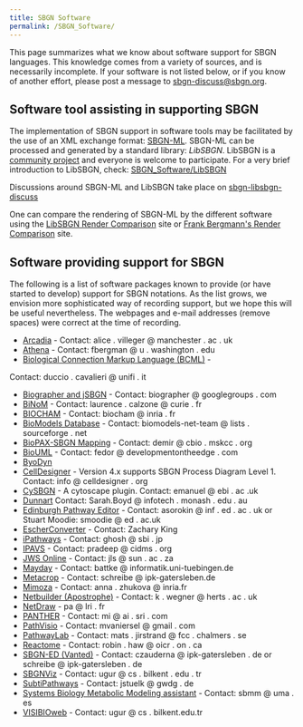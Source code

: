 ```yaml
---
title: SBGN Software
permalink: /SBGN_Software/
---
```


This page summarizes what we know about software support for SBGN languages. This knowledge comes from a variety of sources, and is necessarily incomplete. If your software is not listed below, or if you know of another effort, please post a message to sbgn-discuss@sbgn.org.

Software tool assisting in supporting SBGN
------------------------------------------

The implementation of SBGN support in software tools may be facilitated by the use of an XML exchange format: [SBGN-ML](http://www.sbgn.org/LibSBGN/Exchange_Format). SBGN-ML can be processed and generated by a standard library: *LibSBGN*. LibSBGN is a [community project](http://www.sbgn.org/LibSBGN) and everyone is welcome to participate. For a very brief introduction to LibSBGN, check: [SBGN_Software/LibSBGN](/SBGN_Software/LibSBGN "wikilink")

Discussions around SBGN-ML and LibSBGN take place on [sbgn-libsbgn-discuss](https://lists.sourceforge.net/lists/listinfo/sbgn-libsbgn)

One can compare the rendering of SBGN-ML by the different software using the [LibSBGN Render Comparison](http://libsbgn.sourceforge.net/render_comparison/) site or [Frank Bergmann's Render Comparison](http://sysbioapps.dyndns.org/RenderComparison/) site.

Software providing support for SBGN
-----------------------------------

The following is a list of software packages known to provide (or have started to develop) support for SBGN notations. As the list grows, we envision more sophisticated way of recording support, but we hope this will be useful nevertheless. The webpages and e-mail addresses (remove spaces) were correct at the time of recording.

-   [Arcadia](http://arcadiapathways.sourceforge.net/) - Contact: alice . villeger @ manchester . ac . uk
-   [Athena](http://www.codeplex.com/athena) - Contact: fbergman @ u . washington . edu
-   [Biological Connection Markup Language (BCML)](http://www.ncbi.nlm.nih.gov/pmc/articles/PMC3137220/) -

Contact: duccio . cavalieri @ unifi . it

-   [Biographer and jSBGN](http://code.google.com/p/biographer/) - Contact: biographer @ googlegroups . com
-   [BiNoM](http://bioinfo-out.curie.fr/projects/binom/) - Contact: laurence . calzone @ curie . fr
-   [BIOCHAM](http://contraintes.inria.fr/BIOCHAM/) - Contact: biocham @ inria . fr
-   [BioModels Database](http://www.ebi.ac.uk/biomodels/) - Contact: biomodels-net-team @ lists . sourceforge . net
-   [BioPAX-SBGN Mapping](http://sourceforge.net/apps/mediawiki/biopax/index.php?title=BioPAX-SBGN_Mapping) - Contact: demir @ cbio . mskcc . org
-   [BioUML](http://www.biouml.org/) - Contact: fedor @ developmentontheedge . com
-   [ByoDyn](http://sourceforge.net/projects/byodyn/)
-   [CellDesigner](http://www.celldesigner.org/) - Version 4.x supports SBGN Process Diagram Level 1. Contact: info @ celldesigner . org
-   [CySBGN](http://www.ebi.ac.uk/saezrodriguez/cno/cysbgn/) - A cytoscape plugin. Contact: emanuel @ ebi . ac .uk
-   [Dunnart](http://www.csse.monash.edu.au/~mwybrow/dunnart/) Contact: Sarah.Boyd @ infotech . monash . edu . au
-   [Edinburgh Pathway Editor](http://epe.sourceforge.net/SourceForge/EPE.html) - Contact: asorokin @ inf . ed . ac . uk or Stuart Moodie: smoodie @ ed . ac.uk
-   [EscherConverter](https://escher.readthedocs.org/en/latest/escherconverter.html) - Contact: Zachary King
-   [iPathways](http://www.ipathways.org) - Contact: ghosh @ sbi . jp
-   [IPAVS](http://ipavs.cidms.org/) - Contact: pradeep @ cidms . org
-   [JWS Online](http://jjj.biochem.sun.ac.za/) - Contact: jls @ sun . ac . za
-   [Mayday](http://www-ps.informatik.uni-tuebingen.de/mayday/wp/) - Contact: battke @ informatik.uni-tuebingen.de
-   [Metacrop](http://metacrop.ipk-gatersleben.de/) - Contact: schreibe @ ipk-gatersleben.de
-   [Mimoza](http://mimoza.bordeaux.inria.fr/) - Contact: anna . zhukova @ inria.fr
-   [Netbuilder (Apostrophe)](http://sourceforge.net/projects/apostrophe/) - Contact: k . wegner @ herts . ac . uk
-   [NetDraw](https://bioinfo.lri.fr/research.html) - pa @ lri . fr
-   [PANTHER](http://www.pantherdb.org/pathway/) - Contact: mi @ ai . sri . com
-   [PathVisio](http://www.pathvisio.org/wiki/SbgnPluginHelp) - Contact: mvaniersel @ gmail . com
-   [PathwayLab](http://www.innetics.com/) - Contact: mats . jirstrand @ fcc . chalmers . se
-   [Reactome](http://www.reactome.org) - Contact: robin . haw @ oicr . on . ca
-   [SBGN-ED (Vanted)](http://www.sbgn-ed.org/) - Contact: czauderna @ ipk-gatersleben . de or schreibe @ ipk-gatersleben . de
-   [SBGNViz](https://github.com/iVis-at-Bilkent/sbgnviz-js) - Contact: ugur @ cs . bilkent . edu . tr
-   [SubtiPathways](http://subtiwiki.uni-goettingen.de/subtipathways.html) - Contact: jstuelk @ gwdg . de
-   [Systems Biology Metabolic Modeling assistant](http://sbmm.uma.es/) - Contact: sbmm @ uma . es
-   [VISIBIOweb](http://www.bilkent.edu.tr/~bcbi/pvs.html) - Contact: ugur @ cs . bilkent.edu.tr
